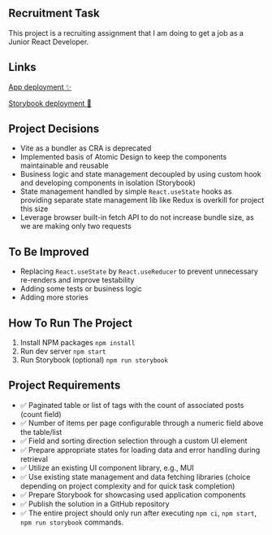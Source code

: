 ## Recruitment Task

This project is a recruiting assignment that I am doing to get a job as a Junior React Developer.

## Links

[App deployment ✨](https://mediporta-app.surge.sh)

[Storybook deployment 💄](https://mediporta-storybook.surge.sh)

## Project Decisions

- Vite as a bundler as CRA is deprecated
- Implemented basis of Atomic Design to keep the components maintainable and reusable
- Business logic and state management decoupled by using custom hook and developing components in isolation (Storybook)
- State management handled by simple `React.useState` hooks as providing separate state management lib like Redux is overkill for project this size
- Leverage browser built-in fetch API to do not increase bundle size, as we are making only two requests

## To Be Improved

- Replacing `React.useState` by `React.useReducer` to prevent unnecessary re-renders and improve testability
- Adding some tests or business logic
- Adding more stories

## How To Run The Project

1. Install NPM packages `npm install`
2. Run dev server `npm start`
3. Run Storybook (optional) `npm run storybook`

## Project Requirements

- ✅ Paginated table or list of tags with the count of associated posts (count field)
- ✅ Number of items per page configurable through a numeric field above the table/list
- ✅ Field and sorting direction selection through a custom UI element
- ✅ Prepare appropriate states for loading data and error handling during retrieval
- ✅ Utilize an existing UI component library, e.g., MUI
- ✅ Use existing state management and data fetching libraries (choice depending on project complexity and for quick task completion)
- ✅ Prepare Storybook for showcasing used application components
- ✅ Publish the solution in a GitHub repository
- ✅ The entire project should only run after executing `npm ci`, `npm start`, `npm run storybook` commands.
